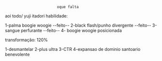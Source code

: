                             oque falta 

aoi todo/ yuji itadori
habilidade:

1-palma boogie woogie --feito--
2-black flash/punho divergente --feito--
3-sangue perfurante --feito--
4- boogie woogie posicionada

transformação: 120%

1-desmantelar
2-plus ultra
3-CTR
4-expansao de dominio santoario benevolente



